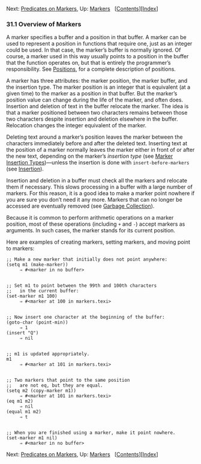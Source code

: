 <!-- This is the GNU Emacs Lisp Reference Manual
corresponding to Emacs version 27.2.

Copyright (C) 1990-1996, 1998-2021 Free Software Foundation,
Inc.

Permission is granted to copy, distribute and/or modify this document
under the terms of the GNU Free Documentation License, Version 1.3 or
any later version published by the Free Software Foundation; with the
Invariant Sections being "GNU General Public License," with the
Front-Cover Texts being "A GNU Manual," and with the Back-Cover
Texts as in (a) below.  A copy of the license is included in the
section entitled "GNU Free Documentation License."

(a) The FSF's Back-Cover Text is: "You have the freedom to copy and
modify this GNU manual.  Buying copies from the FSF supports it in
developing GNU and promoting software freedom." -->

<!-- Created by GNU Texinfo 6.7, http://www.gnu.org/software/texinfo/ -->

Next: [Predicates on Markers](Predicates-on-Markers.html), Up: [Markers](Markers.html)   \[[Contents](index.html#SEC_Contents "Table of contents")]\[[Index](Index.html "Index")]

### 31.1 Overview of Markers

A marker specifies a buffer and a position in that buffer. A marker can be used to represent a position in functions that require one, just as an integer could be used. In that case, the marker’s buffer is normally ignored. Of course, a marker used in this way usually points to a position in the buffer that the function operates on, but that is entirely the programmer’s responsibility. See [Positions](Positions.html), for a complete description of positions.

A marker has three attributes: the marker position, the marker buffer, and the insertion type. The marker position is an integer that is equivalent (at a given time) to the marker as a position in that buffer. But the marker’s position value can change during the life of the marker, and often does. Insertion and deletion of text in the buffer relocate the marker. The idea is that a marker positioned between two characters remains between those two characters despite insertion and deletion elsewhere in the buffer. Relocation changes the integer equivalent of the marker.

Deleting text around a marker’s position leaves the marker between the characters immediately before and after the deleted text. Inserting text at the position of a marker normally leaves the marker either in front of or after the new text, depending on the marker’s *insertion type* (see [Marker Insertion Types](Marker-Insertion-Types.html))—unless the insertion is done with `insert-before-markers` (see [Insertion](Insertion.html)).

Insertion and deletion in a buffer must check all the markers and relocate them if necessary. This slows processing in a buffer with a large number of markers. For this reason, it is a good idea to make a marker point nowhere if you are sure you don’t need it any more. Markers that can no longer be accessed are eventually removed (see [Garbage Collection](Garbage-Collection.html)).

Because it is common to perform arithmetic operations on a marker position, most of these operations (including `+` and `-`) accept markers as arguments. In such cases, the marker stands for its current position.

Here are examples of creating markers, setting markers, and moving point to markers:

    ;; Make a new marker that initially does not point anywhere:
    (setq m1 (make-marker))
         ⇒ #<marker in no buffer>

```
```

    ;; Set m1 to point between the 99th and 100th characters
    ;;   in the current buffer:
    (set-marker m1 100)
         ⇒ #<marker at 100 in markers.texi>

```
```

    ;; Now insert one character at the beginning of the buffer:
    (goto-char (point-min))
         ⇒ 1
    (insert "Q")
         ⇒ nil

```
```

    ;; m1 is updated appropriately.
    m1
         ⇒ #<marker at 101 in markers.texi>

```
```

    ;; Two markers that point to the same position
    ;;   are not eq, but they are equal.
    (setq m2 (copy-marker m1))
         ⇒ #<marker at 101 in markers.texi>
    (eq m1 m2)
         ⇒ nil
    (equal m1 m2)
         ⇒ t

```
```

    ;; When you are finished using a marker, make it point nowhere.
    (set-marker m1 nil)
         ⇒ #<marker in no buffer>

Next: [Predicates on Markers](Predicates-on-Markers.html), Up: [Markers](Markers.html)   \[[Contents](index.html#SEC_Contents "Table of contents")]\[[Index](Index.html "Index")]
